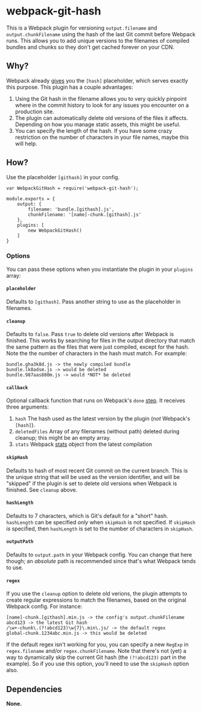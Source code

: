 # webpack-git-hash

This is a Webpack plugin for versioning `output.filename` and `output.chunkFilename` using the hash of the last Git commit before Webpack runs. This allows you to add unique versions to the filenames of compiled bundles and chunks so they don't get cached forever on your CDN.

## Why?

Webpack already [gives](https://webpack.github.io/docs/long-term-caching.html) you the `[hash]` placeholder, which serves exactly this purpose. This plugin has a couple advantages:

1. Using the Git hash in the filename allows you to very quickly pinpoint where in the commit history to look for any issues you encounter on a production site.
1. The plugin can automatically delete old versions of the files it affects. Depending on how you manage static assets, this might be useful.
1. You can specify the length of the hash. If you have some crazy restriction on the number of characters in your file names, maybe this will help.

## How?

Use the placeholder `[githash]` in your config.

```
var WebpackGitHash = require('webpack-git-hash');

module.exports = {
	output: {
		filename: 'bundle.[githash].js',
		chunkFilename: '[name]-chunk.[githash].js'
	},
	plugins: [
		new WebpackGitHash()
	]
}
```

### Options

You can pass these options when you instantiate the plugin in your `plugins` array:

#### `placeholder`
Defaults to `[githash]`. Pass another string to use as the placeholder in filenames.

#### `cleanup`
Defaults to `false`. Pass `true` to delete old versions after Webpack is finished. This works by searching for files in the output directory that match the same pattern as the files that were just compiled, except for the hash. Note the the number of characters in the hash must match. For example:

```
bundle.gha3k8d.js -> the newly compiled bundle
bundle.lk8adsm.js -> would be deleted
bundle.987aas880m.js -> would *NOT* be deleted
```

#### `callback`
Optional callback function that runs on Webpack's `done` [step](https://webpack.github.io/docs/plugins.html#done). It receives three arguments:

1. `hash` The hash used as the latest version by the plugin (_not_ Webpack's `[hash]`).
1. `deletedFiles` Array of any filenames (without path) deleted during cleanup; this might be an empty array.
1. `stats` Webpack [stats](https://webpack.github.io/docs/node.js-api.html#stats) object from the latest compilation

#### `skipHash`

Defaults to hash of most recent Git commit on the current branch. This is the unique string that will be used as the version identifier, and will be "skipped" if the plugin is set to delete old versions when Webpack is finished. See `cleanup` above.

#### `hashLength`

Defaults to 7 characters, which is Git's default for a "short" hash. `hashLength` can be specified _only_  when `skipHash` is not specified. If `skipHash` _is_ specified, then `hashLength` is set to the number of characters in `skipHash`.

#### `outputPath`

Defaults to `output.path` in your Webpack config. You can change that here though; an *absolute* path is recommended since that's what Webpack tends to use.

#### `regex`

If you use the `cleanup` option to delete old verions, the plugin attempts to create regular expressions to match the filenames, based on the original Webpack config. For instance:
```
[name]-chunk.[githash].min.js -> the config's output.chunkFilename
abcd123 -> the latest Git hash
/\w+-chunk\.(?!abcd123)\w{7}\.min\.js/ -> the default regex
global-chunk.1234abc.min.js -> this would be deleted
```
If the default regex isn't working for you, you can specify a new `RegExp` in `regex.filename` and/or `regex.chunkFilename`. Note that there's not (yet) a way to dynamically skip the current Git hash (the `(?!abcd123)` part in the example). So if you use this option, you'll need to use the `skipHash` option also.

## Dependencies

**None.**
